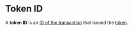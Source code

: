# Token ID

A **token ID** is an [ID of the transaction](/en/blockchain/transaction/transaction-id) that issued the [token](/en/blockchain/token/).
